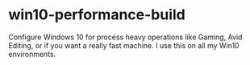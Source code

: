 # win10-performance-build
Configure Windows 10 for process heavy operations like Gaming, Avid Editing, or if you want a really fast machine.  I use this on all my Win10 environments.
